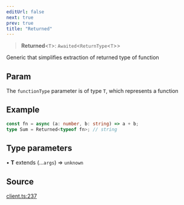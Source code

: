 ```yaml
---
editUrl: false
next: true
prev: true
title: "Returned"
---
```


> **Returned**\<`T`\>: `Awaited`\<`ReturnType`\<`T`\>\>

Generic that simplifies extraction of returned type of function

## Param

The `functionType` parameter is of type `T`, which represents a function

## Example

```typescript
const fn = async (a: number, b: string) => a + b;
type Sum = Returned<typeof fn>; // string
```

## Type parameters

• **T** extends (...`args`) => `unknown`

## Source

[client.ts:237](https://github.com/dmdin/chord/blob/8cccc00/src/client.ts#L237)
